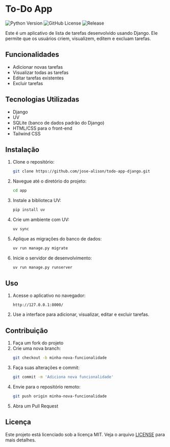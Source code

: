 # To-Do App

![Python Version](https://img.shields.io/badge/Python->=3.12-blue) ![GitHub License](https://img.shields.io/github/license/jose-alison/todo-app-django) ![Release](https://img.shields.io/github/v/tag/jose-alison/todo-app-django)


Este é um aplicativo de lista de tarefas desenvolvido usando Django. Ele permite que os usuários criem, visualizem, editem e excluam tarefas.

## Funcionalidades

- Adicionar novas tarefas
- Visualizar todas as tarefas
- Editar tarefas existentes
- Excluir tarefas

## Tecnologias Utilizadas

- Django
- UV
- SQLite (banco de dados padrão do Django)
- HTML/CSS para o front-end
- Tailwind CSS

## Instalação

1. Clone o repositório:
    ```bash
    git clone https://github.com/jose-alison/todo-app-django.git
    ```
2. Navegue até o diretório do projeto:
    ```bash
    cd app
    ```
3. Instale a biblioteca UV:
    ```bash
    pip install uv
    ```
4. Crie um ambiente com UV:
    ```bash
    uv sync
    ```
5. Aplique as migrações do banco de dados:
    ```bash
    uv run manage.py migrate
    ```
6. Inicie o servidor de desenvolvimento:
    ```bash
    uv run manage.py runserver
    ```

## Uso

1. Acesse o aplicativo no navegador:
    ```
    http://127.0.0.1:8000/
    ```
2. Use a interface para adicionar, visualizar, editar e excluir tarefas.

## Contribuição

1. Faça um fork do projeto
2. Crie uma nova branch:
    ```bash
    git checkout -b minha-nova-funcionalidade
    ```
3. Faça suas alterações e commit:
    ```bash
    git commit -m 'Adiciona nova funcionalidade'
    ```
4. Envie para o repositório remoto:
    ```bash
    git push origin minha-nova-funcionalidade
    ```
5. Abra um Pull Request

## Licença

Este projeto está licenciado sob a licença MIT. Veja o arquivo [LICENSE](https://github.com/jose-alison/todo-app-django/blob/main/LICENSE) para mais detalhes.

